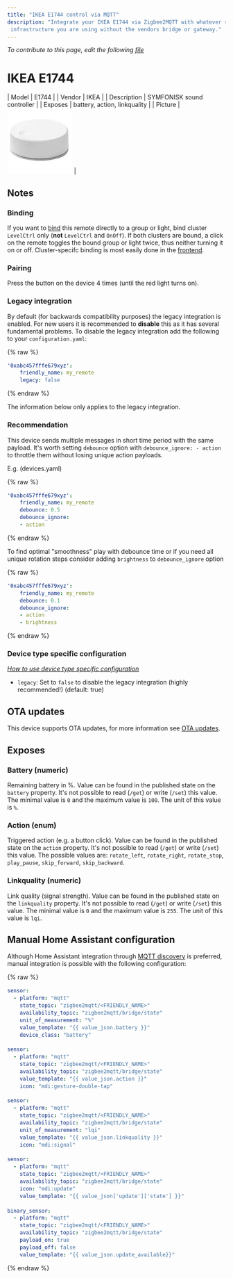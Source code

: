 ```yaml
---
title: "IKEA E1744 control via MQTT"
description: "Integrate your IKEA E1744 via Zigbee2MQTT with whatever smart home
 infrastructure you are using without the vendors bridge or gateway."
---
```


*To contribute to this page, edit the following
[file](https://github.com/Koenkk/zigbee2mqtt.io/blob/master/docs/devices/E1744.md)*

# IKEA E1744

| Model | E1744  |
| Vendor  | IKEA  |
| Description | SYMFONISK sound controller |
| Exposes | battery, action, linkquality |
| Picture | ![IKEA E1744](../images/devices/E1744.jpg) |

## Notes

### Binding
If you want to [bind](../information/binding.md) this remote directly to a group or light, bind cluster `LevelCtrl` only (**not** `LevelCtrl` and `OnOff`). If both clusters are bound, a click on the remote toggles the bound group or light twice, thus neither turning it on or off. Cluster-specifc binding is most easily done in the [frontend](../information/frontend.md).

### Pairing
Press the button on the device 4 times (until the red light turns on).


### Legacy integration
By default (for backwards compatibility purposes) the legacy integration is enabled.
For new users it is recommended to **disable** this as it has several fundamental problems.
To disable the legacy integration add the following to your `configuration.yaml`:

{% raw %}
```yaml
'0xabc457fffe679xyz':
    friendly_name: my_remote
    legacy: false
```
{% endraw %}


The information below only applies to the legacy integration.

### Recommendation
This device sends multiple messages in short time period with the same payload. It's worth setting `debounce` option with `debounce_ignore: - action` to throttle them without losing unique action payloads.

E.g. (devices.yaml)

{% raw %}
```yaml
'0xabc457fffe679xyz':
    friendly_name: my_remote
    debounce: 0.5
    debounce_ignore:
    - action
```
{% endraw %}

To find optimal "smoothness" play with debounce time or if you need all unique rotation steps consider adding `brightness` to `debounce_ignore` option

{% raw %}
```yaml
'0xabc457fffe679xyz':
    friendly_name: my_remote
    debounce: 0.1
    debounce_ignore:
    - action
    - brightness
```
{% endraw %}

### Device type specific configuration
*[How to use device type specific configuration](../information/configuration.md)*

* `legacy`: Set to `false` to disable the legacy integration (highly recommended!) (default: true)


## OTA updates
This device supports OTA updates, for more information see [OTA updates](../information/ota_updates.md).


## Exposes

### Battery (numeric)
Remaining battery in %.
Value can be found in the published state on the `battery` property.
It's not possible to read (`/get`) or write (`/set`) this value.
The minimal value is `0` and the maximum value is `100`.
The unit of this value is `%`.

### Action (enum)
Triggered action (e.g. a button click).
Value can be found in the published state on the `action` property.
It's not possible to read (`/get`) or write (`/set`) this value.
The possible values are: `rotate_left`, `rotate_right`, `rotate_stop`, `play_pause`, `skip_forward`, `skip_backward`.

### Linkquality (numeric)
Link quality (signal strength).
Value can be found in the published state on the `linkquality` property.
It's not possible to read (`/get`) or write (`/set`) this value.
The minimal value is `0` and the maximum value is `255`.
The unit of this value is `lqi`.

## Manual Home Assistant configuration
Although Home Assistant integration through [MQTT discovery](../integration/home_assistant) is preferred,
manual integration is possible with the following configuration:


{% raw %}
```yaml
sensor:
  - platform: "mqtt"
    state_topic: "zigbee2mqtt/<FRIENDLY_NAME>"
    availability_topic: "zigbee2mqtt/bridge/state"
    unit_of_measurement: "%"
    value_template: "{{ value_json.battery }}"
    device_class: "battery"

sensor:
  - platform: "mqtt"
    state_topic: "zigbee2mqtt/<FRIENDLY_NAME>"
    availability_topic: "zigbee2mqtt/bridge/state"
    value_template: "{{ value_json.action }}"
    icon: "mdi:gesture-double-tap"

sensor:
  - platform: "mqtt"
    state_topic: "zigbee2mqtt/<FRIENDLY_NAME>"
    availability_topic: "zigbee2mqtt/bridge/state"
    unit_of_measurement: "lqi"
    value_template: "{{ value_json.linkquality }}"
    icon: "mdi:signal"

sensor:
  - platform: "mqtt"
    state_topic: "zigbee2mqtt/<FRIENDLY_NAME>"
    availability_topic: "zigbee2mqtt/bridge/state"
    icon: "mdi:update"
    value_template: "{{ value_json['update']['state'] }}"

binary_sensor:
  - platform: "mqtt"
    state_topic: "zigbee2mqtt/<FRIENDLY_NAME>"
    availability_topic: "zigbee2mqtt/bridge/state"
    payload_on: true
    payload_off: false
    value_template: "{{ value_json.update_available}}"
```
{% endraw %}


